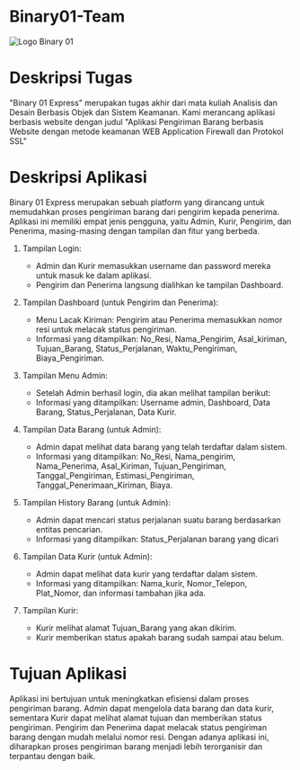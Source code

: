 # Binary01-Team

![Logo Binary 01](https://github.com/Farel-Putra-Albana/Binary01-Team/assets/118239709/a89fb0d7-d0e6-40b1-bba0-8eea0bde7f6e)

# Deskripsi Tugas
"Binary 01 Express" merupakan tugas akhir dari mata kuliah Analisis dan Desain Berbasis Objek dan Sistem Keamanan. Kami merancang aplikasi berbasis website dengan judul  "Aplikasi Pengiriman Barang berbasis Website dengan metode keamanan WEB Application Firewall dan Protokol SSL"

# Deskripsi Aplikasi
Binary 01 Express merupakan sebuah platform yang dirancang untuk memudahkan proses pengiriman barang dari pengirim kepada penerima. Aplikasi ini memiliki empat jenis pengguna, yaitu Admin, Kurir, Pengirim, dan Penerima, masing-masing dengan tampilan dan fitur yang berbeda.

1. Tampilan Login:
    - Admin dan Kurir memasukkan username dan password mereka untuk masuk ke dalam aplikasi.
    - Pengirim dan Penerima langsung dialihkan ke tampilan Dashboard.
      
2. Tampilan Dashboard (untuk Pengirim dan Penerima):
    - Menu Lacak Kiriman: Pengirim atau Penerima memasukkan nomor resi untuk melacak status pengiriman.
    - Informasi yang ditampilkan: No_Resi, Nama_Pengirim, Asal_kiriman, Tujuan_Barang, Status_Perjalanan, Waktu_Pengiriman, Biaya_Pengiriman.

3. Tampilan Menu Admin:
   - Setelah Admin berhasil login, dia akan melihat tampilan berikut:
   - Informasi yang ditampilkan: Username admin, Dashboard, Data Barang, Status_Perjalanan, Data Kurir.
  
4. Tampilan Data Barang (untuk Admin):
   - Admin dapat melihat data barang yang telah terdaftar dalam sistem.
   - Informasi yang ditampilkan: No_Resi, Nama_pengirim, Nama_Penerima,  Asal_Kiriman, Tujuan_Pengiriman, Tanggal_Pengiriman, Estimasi_Pengiriman, Tanggal_Penerimaan_Kiriman, Biaya.
  
5. Tampilan History Barang (untuk Admin):
   - Admin dapat mencari status perjalanan suatu barang berdasarkan entitas pencarian.
   - Informasi yang ditampilkan: Status_Perjalanan barang yang dicari

6. Tampilan Data Kurir (untuk Admin):
   - Admin dapat melihat data kurir yang terdaftar dalam sistem.
   - Informasi yang ditampilkan: Nama_kurir, Nomor_Telepon, Plat_Nomor, dan informasi tambahan jika ada.

7. Tampilan Kurir:
   - Kurir melihat alamat Tujuan_Barang yang akan dikirim.
   - Kurir memberikan status apakah barang sudah sampai atau belum.

# Tujuan Aplikasi
Aplikasi ini bertujuan untuk meningkatkan efisiensi dalam proses pengiriman barang. Admin dapat mengelola data barang dan data kurir, sementara Kurir dapat melihat alamat tujuan dan memberikan status pengiriman. Pengirim dan Penerima dapat melacak status pengiriman barang dengan mudah melalui nomor resi. Dengan adanya aplikasi ini, diharapkan proses pengiriman barang menjadi lebih terorganisir dan terpantau dengan baik.
